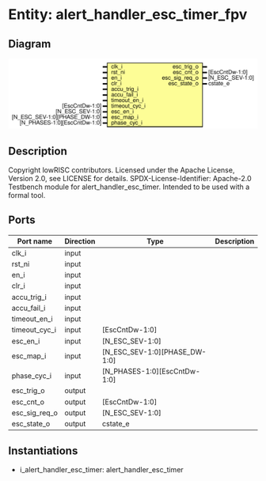# Entity: alert_handler_esc_timer_fpv
## Diagram
![Diagram](alert_handler_esc_timer_fpv.svg "Diagram")
## Description
Copyright lowRISC contributors.
 Licensed under the Apache License, Version 2.0, see LICENSE for details.
 SPDX-License-Identifier: Apache-2.0
 Testbench module for alert_handler_esc_timer.
 Intended to be used with a formal tool.
 
## Ports
| Port name     | Direction | Type                          | Description |
| ------------- | --------- | ----------------------------- | ----------- |
| clk_i         | input     |                               |             |
| rst_ni        | input     |                               |             |
| en_i          | input     |                               |             |
| clr_i         | input     |                               |             |
| accu_trig_i   | input     |                               |             |
| accu_fail_i   | input     |                               |             |
| timeout_en_i  | input     |                               |             |
| timeout_cyc_i | input     | [EscCntDw-1:0]                |             |
| esc_en_i      | input     | [N_ESC_SEV-1:0]               |             |
| esc_map_i     | input     | [N_ESC_SEV-1:0][PHASE_DW-1:0] |             |
| phase_cyc_i   | input     | [N_PHASES-1:0][EscCntDw-1:0]  |             |
| esc_trig_o    | output    |                               |             |
| esc_cnt_o     | output    | [EscCntDw-1:0]                |             |
| esc_sig_req_o | output    | [N_ESC_SEV-1:0]               |             |
| esc_state_o   | output    | cstate_e                      |             |
## Instantiations
- i_alert_handler_esc_timer: alert_handler_esc_timer

